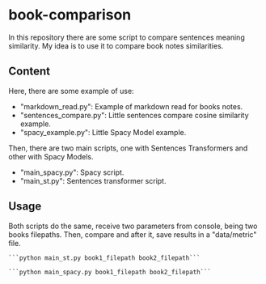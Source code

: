 # book-comparison

In this repository there are some script to compare sentences meaning similarity. My idea is to use it to compare
book notes similarities. 

## Content

Here, there are some example of use:
 - "markdown_read.py": Example of markdown read for books notes.
 - "sentences_compare.py": Little sentences compare cosine similarity example.
 - "spacy_example.py": Little Spacy Model example.

Then, there are two main scripts, one with Sentences Transformers and other with Spacy Models.
 - "main_spacy.py": Spacy script.
 - "main_st.py": Sentences transformer script.

## Usage

Both scripts do the same, receive two parameters from console, being two books filepaths. Then, compare and after
it, save results in a "data/metric" file.
`````
```python main_st.py book1_filepath book2_filepath```

```python main_spacy.py book1_filepath book2_filepath```
